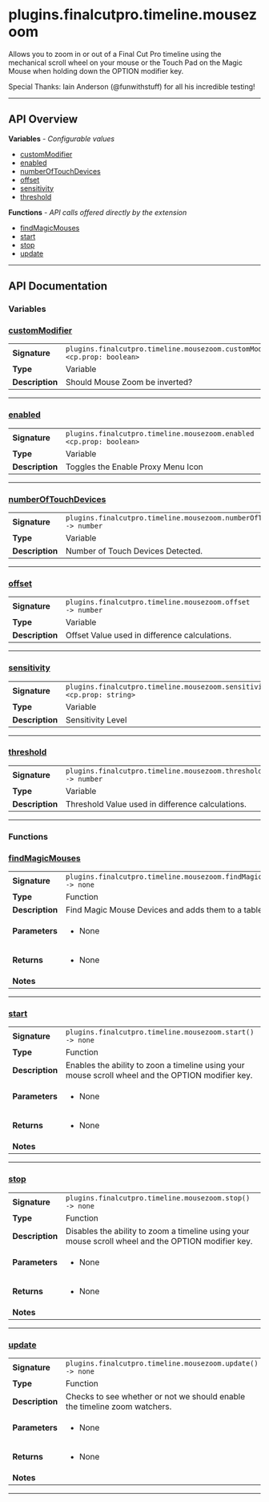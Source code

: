 # plugins.finalcutpro.timeline.mousezoom

Allows you to zoom in or out of a Final Cut Pro timeline using the mechanical scroll wheel on your mouse or the Touch Pad on the Magic Mouse when holding down the OPTION modifier key.

Special Thanks: Iain Anderson (@funwithstuff) for all his incredible testing!

---

## API Overview
**Variables** - _Configurable values_
 * [customModifier](#custommodifier)
 * [enabled](#enabled)
 * [numberOfTouchDevices](#numberoftouchdevices)
 * [offset](#offset)
 * [sensitivity](#sensitivity)
 * [threshold](#threshold)

**Functions** - _API calls offered directly by the extension_
 * [findMagicMouses](#findmagicmouses)
 * [start](#start)
 * [stop](#stop)
 * [update](#update)


---

## API Documentation

### Variables


### [customModifier](#custommodifier)

|                                             |                                                                                     |
| --------------------------------------------|-------------------------------------------------------------------------------------|
| **Signature**                               | `plugins.finalcutpro.timeline.mousezoom.customModifier <cp.prop: boolean>`                                                                    |
| **Type**                                    | Variable                                                                     |
| **Description**                             | Should Mouse Zoom be inverted?                                                                     |

---

### [enabled](#enabled)

|                                             |                                                                                     |
| --------------------------------------------|-------------------------------------------------------------------------------------|
| **Signature**                               | `plugins.finalcutpro.timeline.mousezoom.enabled <cp.prop: boolean>`                                                                    |
| **Type**                                    | Variable                                                                     |
| **Description**                             | Toggles the Enable Proxy Menu Icon                                                                     |

---

### [numberOfTouchDevices](#numberoftouchdevices)

|                                             |                                                                                     |
| --------------------------------------------|-------------------------------------------------------------------------------------|
| **Signature**                               | `plugins.finalcutpro.timeline.mousezoom.numberOfTouchDevices -> number`                                                                    |
| **Type**                                    | Variable                                                                     |
| **Description**                             | Number of Touch Devices Detected.                                                                     |

---

### [offset](#offset)

|                                             |                                                                                     |
| --------------------------------------------|-------------------------------------------------------------------------------------|
| **Signature**                               | `plugins.finalcutpro.timeline.mousezoom.offset -> number`                                                                    |
| **Type**                                    | Variable                                                                     |
| **Description**                             | Offset Value used in difference calculations.                                                                     |

---

### [sensitivity](#sensitivity)

|                                             |                                                                                     |
| --------------------------------------------|-------------------------------------------------------------------------------------|
| **Signature**                               | `plugins.finalcutpro.timeline.mousezoom.sensitivity <cp.prop: string>`                                                                    |
| **Type**                                    | Variable                                                                     |
| **Description**                             | Sensitivity Level                                                                     |

---

### [threshold](#threshold)

|                                             |                                                                                     |
| --------------------------------------------|-------------------------------------------------------------------------------------|
| **Signature**                               | `plugins.finalcutpro.timeline.mousezoom.threshold -> number`                                                                    |
| **Type**                                    | Variable                                                                     |
| **Description**                             | Threshold Value used in difference calculations.                                                                     |

---
### Functions


### [findMagicMouses](#findmagicmouses)

|                                             |                                                                                     |
| --------------------------------------------|-------------------------------------------------------------------------------------|
| **Signature**                               | `plugins.finalcutpro.timeline.mousezoom.findMagicMouses() -> none`                                                                    |
| **Type**                                    | Function                                                                     |
| **Description**                             | Find Magic Mouse Devices and adds them to a table.                                                                     |
| **Parameters**                              | <ul><li>None</li></ul> |
| **Returns**                                 | <ul><li>None</li></ul>          |
| **Notes**                                   | <ul></ul>                |

---

### [start](#start)

|                                             |                                                                                     |
| --------------------------------------------|-------------------------------------------------------------------------------------|
| **Signature**                               | `plugins.finalcutpro.timeline.mousezoom.start() -> none`                                                                    |
| **Type**                                    | Function                                                                     |
| **Description**                             | Enables the ability to zoon a timeline using your mouse scroll wheel and the OPTION modifier key.                                                                     |
| **Parameters**                              | <ul><li>None</li></ul> |
| **Returns**                                 | <ul><li>None</li></ul>          |
| **Notes**                                   | <ul></ul>                |

---

### [stop](#stop)

|                                             |                                                                                     |
| --------------------------------------------|-------------------------------------------------------------------------------------|
| **Signature**                               | `plugins.finalcutpro.timeline.mousezoom.stop() -> none`                                                                    |
| **Type**                                    | Function                                                                     |
| **Description**                             | Disables the ability to zoom a timeline using your mouse scroll wheel and the OPTION modifier key.                                                                     |
| **Parameters**                              | <ul><li>None</li></ul> |
| **Returns**                                 | <ul><li>None</li></ul>          |
| **Notes**                                   | <ul></ul>                |

---

### [update](#update)

|                                             |                                                                                     |
| --------------------------------------------|-------------------------------------------------------------------------------------|
| **Signature**                               | `plugins.finalcutpro.timeline.mousezoom.update() -> none`                                                                    |
| **Type**                                    | Function                                                                     |
| **Description**                             | Checks to see whether or not we should enable the timeline zoom watchers.                                                                     |
| **Parameters**                              | <ul><li>None</li></ul> |
| **Returns**                                 | <ul><li>None</li></ul>          |
| **Notes**                                   | <ul></ul>                |

---
